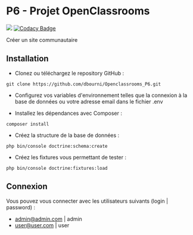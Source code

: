 # P6 - Projet OpenClassrooms
<a href="https://codeclimate.com/github/dbourni/Openclassrooms_P6/maintainability"><img src="https://api.codeclimate.com/v1/badges/ebeaa80aec2a660d42f4/maintainability" /></a>
[![Codacy Badge](https://api.codacy.com/project/badge/Grade/1698efd40be24d24a5d63a05e1c308b6)](https://www.codacy.com/app/dbourni/Openclassrooms_P6?utm_source=github.com&amp;utm_medium=referral&amp;utm_content=dbourni/Openclassrooms_P6&amp;utm_campaign=Badge_Grade)

Créer un site communautaire

## Installation

*   Clonez ou téléchargez le repository GitHub :
```system
git clone https://github.com/dbourni/Openclassrooms_P6.git
```
*   Configurez vos variables d'environnement telles que la connexion à la base de données ou votre adresse email dans le fichier .env

*   Installez les dépendances avec Composer :
```system
composer install
```
 
*   Créez la structure de la base de données :
```system
php bin/console doctrine:schema:create
```
 
*   Créez les fixtures vous permettant de tester :
```system
php bin/console doctrine:fixtures:load
```
 
## Connexion
 
Vous pouvez vous connecter avec les utilisateurs suivants (login | password) :
*   admin@admin.com | admin
*   user@user.com | user
 